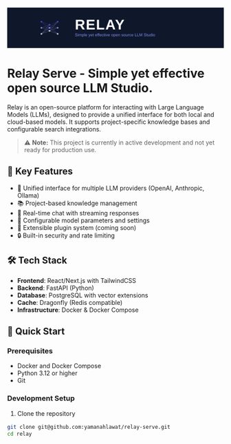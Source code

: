 ![Relay Github Header](./relay.svg)


# Relay Serve - Simple yet effective open source LLM Studio.

Relay is an open-source platform for interacting with Large Language Models (LLMs), designed to provide a unified interface for both local and cloud-based models. It supports project-specific knowledge bases and configurable search integrations.

> ⚠️ **Note:** This project is currently in active development and not yet ready for production use.

## 🌟 Key Features

- 🤖 Unified interface for multiple LLM providers (OpenAI, Anthropic, Ollama)
- 📚 Project-based knowledge management
- 🔄 Real-time chat with streaming responses
- 🎯 Configurable model parameters and settings
- 🔌 Extensible plugin system (coming soon)
- 🔒 Built-in security and rate limiting

## 🛠️ Tech Stack

- **Frontend**: React/Next.js with TailwindCSS
- **Backend**: FastAPI (Python)
- **Database**: PostgreSQL with vector extensions
- **Cache**: Dragonfly (Redis compatible)
- **Infrastructure**: Docker & Docker Compose

## 🚀 Quick Start

### Prerequisites

- Docker and Docker Compose
- Python 3.12 or higher
- Git

### Development Setup

1. Clone the repository
```bash
git clone git@github.com:yamanahlawat/relay-serve.git
cd relay
